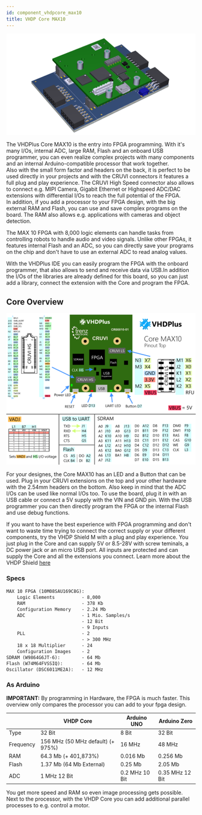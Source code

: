 ```yaml
---
id: component_vhdpcore_max10
title: VHDP Core MAX10
---
```


![VHDP Core MAX10](assets/vhdpcore/Items3.png)

The VHDPlus Core MAX10 is the entry into FPGA programming. With it's many I/Os, internal ADC, large RAM, Flash and an onboard USB programmer, you can even realize complex projects with many components and an internal Arduino-compatible processor that work together.<br/>
Also with the small form factor and headers on the back, it is perfect to be used directly in your projects and with the CRUVI connectors it features a full plug and play experience. The CRUVI High Speed connector also allows to connect e.g. MIPI Camera, Gigabit Ethernet or Highspeed ADC/DAC extensions with differential I/Os to reach the full potential of the FPGA.<br/>
In addition, if you add a processor to your FPGA design, with the big external RAM and Flash, you can use and save complex programs on the board. The RAM also allows e.g. applications with cameras and object detection.

The MAX 10 FPGA with 8,000 logic elements can handle tasks from controlling robots to handle audio and video signals. Unlike other FPGAs, it features internal Flash and an ADC, so you can directly save your programs on the chip and don't have to use an external ADC to read analog values.

With the VHDPlus IDE you can easily program the FPGA with the onboard programmer, that also allows to send and receive data via USB.In addition the I/Os of the libraries are already defined for this board, so you can just add a library, connect the extension with the Core and program the FPGA.

## Core Overview
![Core M Overview](assets/vhdpcore/Items2.png)

For your designes, the Core MAX10 has an LED and a Button that can be used. Plug in your CRUVI extensions on the top and your other hardware with the 2.54mm headers on the bottom. Also keep in mind that the ADC I/Os can be used like normal I/Os too.
To use the board, plug it in with an USB cable or connect a 5V supply with the VIN and GND pin. 
With the USB programmer you can then directly program the FPGA or the internal Flash and use debug functions. 

If you want to have the best experience with FPGA programming and don't want to waste time trying to connect the correct supply or your different components, try the VHDP Shield M with a plug and play experience. You just plug in the Core and can supply 5V or 8.5-28V with screw teminals, a DC power jack or an micro USB port. All inputs are protected and can supply the Core and all the extensions you connect. Learn more about the VHDP Shield [here](/docs/component_vhdpshield)
### Specs

    MAX 10 FPGA (10M08SAU169C8G):
        Logic Elements          - 8,000
        RAM                     - 378 Kb
        Configuration Memory    - 2.24 Mb
        ADC                     - 1 Mio. Samples/s
                                - 12 Bit
                                - 9 Inputs
        PLL                     - 2
                                - > 300 MHz
        18 x 18 Multiplier      - 24
        Configuration Images    - 2
    SDRAM (W9864G6JT-6):        - 64 Mb
    Flash (W74M64FVSSIQ):       - 64 Mb
    Oscillator (DSC6011ME2A):   - 12 MHz

### As Arduino
**IMPORTANT:** By programming in Hardware, the FPGA is much faster. This overview only compares the processor you can add to your fpga design.

| | VHDP Core | Arduino UNO | Arduino Zero |
|--|--|--|--|
| Type | 32 Bit | 8 Bit | 32 Bit |
| Frequency | 156 MHz (50 MHz default) (+ 975%) | 16 MHz | 48 MHz |
| RAM | 64.3 Mb (+ 401,873%) | 0.016 Mb | 0.256 Mb |
| Flash | 1.37 Mb (64 Mb External) | 0.25 Mb | 2.05 Mb |
| ADC | 1 MHz 12 Bit | 0.2 MHz 10 Bit | 0.35 MHz 12 Bit |

You get more speed and RAM so even image processing gets possible. Next to the processor, with the VHDP Core you can add additional parallel processes to e.g. control a motor.

